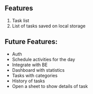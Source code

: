 ## Features
1. Task list
2. List of tasks saved on local storage

## Future Features:
- Auth
- Schedule activities for the day
- Integrate with BE
- Dashboard with statistics 
- Tasks with categories
- History of tasks
- Open a sheet to show details of task